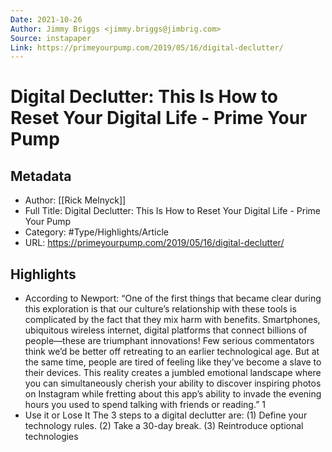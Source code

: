 ```yaml
---
Date: 2021-10-26
Author: Jimmy Briggs <jimmy.briggs@jimbrig.com>
Source: instapaper
Link: https://primeyourpump.com/2019/05/16/digital-declutter/
---
```

# Digital Declutter: This Is How to Reset Your Digital Life - Prime Your Pump

## Metadata
- Author: [[Rick Melnyck]]
- Full Title: Digital Declutter: This Is How to Reset Your Digital Life - Prime Your Pump
- Category: #Type/Highlights/Article
- URL: https://primeyourpump.com/2019/05/16/digital-declutter/

## Highlights
- According to Newport:
  “One of the first things that became clear during this exploration is that our culture’s relationship with these tools is complicated by the fact that they mix harm with benefits. Smartphones, ubiquitous wireless internet, digital platforms that connect billions of people—these are triumphant innovations! Few serious commentators think we’d be better off retreating to an earlier technological age. But at the same time, people are tired of feeling like they’ve become a slave to their devices. This reality creates a jumbled emotional landscape where you can simultaneously cherish your ability to discover inspiring photos on Instagram while fretting about this app’s ability to invade the evening hours you used to spend talking with friends or reading.” 1
- Use it or Lose It
  The 3 steps to a digital declutter are:
  (1) Define your technology rules.
  (2) Take a 30-day break.
  (3) Reintroduce optional technologies
